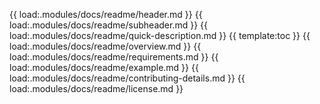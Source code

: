 {{ load:.modules/docs/readme/header.md }}
{{ load:.modules/docs/readme/subheader.md }}
{{ load:.modules/docs/readme/quick-description.md }}
{{ template:toc }}
{{ load:.modules/docs/readme/overview.md }}
{{ load:.modules/docs/readme/requirements.md }}
{{ load:.modules/docs/readme/example.md }}
{{ load:.modules/docs/readme/contributing-details.md }}
{{ load:.modules/docs/readme/license.md }}
